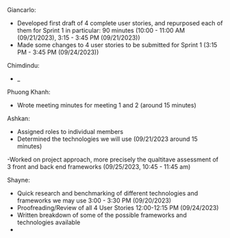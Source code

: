 Giancarlo:
- Developed first draft of 4 complete user stories, and repurposed each of them for Sprint 1 in particular: 90 minutes (10:00 - 11:00 AM (09/21/2023), 3:15 - 3:45 PM (09/21/2023))
- Made some changes to 4 user stories to be submitted for Sprint 1 (3:15 PM - 3:45 PM (09/24/2023))

Chimdindu:
- _

Phuong Khanh:
- Wrote meeting minutes for meeting 1 and 2 (around 15 minutes) 

Ashkan:
- Assigned roles to individual members 
- Determined the technologies we will use 
(09/21/2023 around 15 minutes)

-Worked on project approach, more precisely the qualtitave assessment of 3 front and back end frameworks (09/25/2023, 10:45 - 11:45 am)

Shayne:
- Quick research and benchmarking of different technologies and frameworks we may use 3:00 - 3:30 PM (09/20/2023)
- Proofreading/Review of all 4 User Stories 12:00-12:15 PM (09/24/2023)
- Written breakdown of some of the possible frameworks and technologies available 
- 
